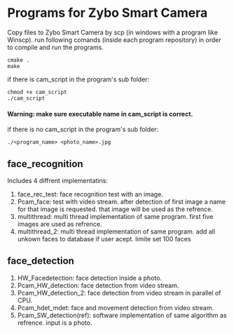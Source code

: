 
# Programs for Zybo Smart Camera
Copy files to Zybo Smart Camera by scp (in windows with a program like Winscp).
run following comands (inside each program repository) in order to compile and run the programs.

```
cmake .
make
```

if there is cam_script in the program's sub folder:
```
chmod +x cam_script
./cam_script
```
#### Warning: make sure executable name in cam_script is correct.

if there is no cam_script in the program's sub folder:
```
./<program_name> <photo_name>.jpg
```

## face_recognition
Includes 4 diffrent implementatins:
1. face_rec_test: face recognition test with an image.
2. Pcam_face: test with video stream. after detection of first image a name for that image is requested. that image will be used as the refrence.
3. multithread: multi thread implementation of same program. first five images are used as refrence.
4. multithread_2: multi thread implementation of same program. add all unkown faces to database if user acept. limite set 100 faces

## face_detection

1. HW_Facedetection: face detection inside a photo.
2. Pcam_HW_detection: face detection from video stream.
3. Pcam_HW_detection_2: face detection from video stream in parallel of CPU.
4. Pcam_hdet_mdet: face and movement detection from video stream.
5. Pcam_SW_detection(ref): software implementation of same algorithm as refrence. input is a photo.

